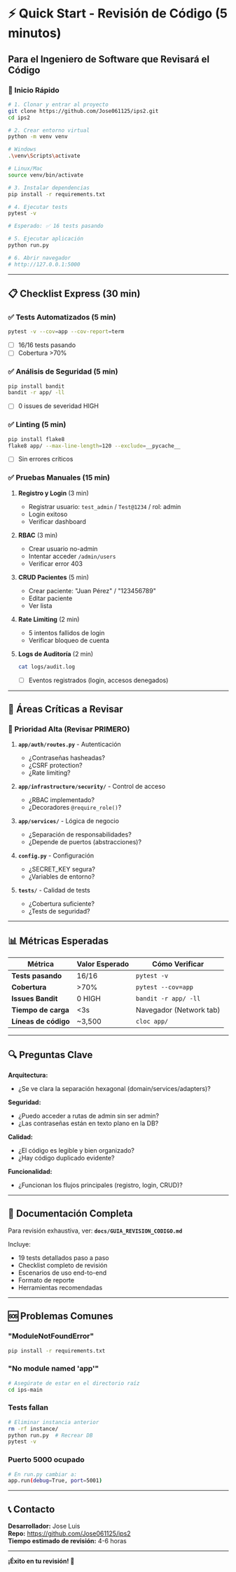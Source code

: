 # ⚡ Quick Start - Revisión de Código (5 minutos)

## Para el Ingeniero de Software que Revisará el Código

### 🚀 Inicio Rápido

```bash
# 1. Clonar y entrar al proyecto
git clone https://github.com/Jose061125/ips2.git
cd ips2

# 2. Crear entorno virtual
python -m venv venv

# Windows
.\venv\Scripts\activate

# Linux/Mac
source venv/bin/activate

# 3. Instalar dependencias
pip install -r requirements.txt

# 4. Ejecutar tests
pytest -v

# Esperado: ✅ 16 tests pasando

# 5. Ejecutar aplicación
python run.py

# 6. Abrir navegador
# http://127.0.0.1:5000
```

---

## 📋 Checklist Express (30 min)

### ✅ Tests Automatizados (5 min)
```bash
pytest -v --cov=app --cov-report=term
```
- [ ] 16/16 tests pasando
- [ ] Cobertura >70%

### ✅ Análisis de Seguridad (5 min)
```bash
pip install bandit
bandit -r app/ -ll
```
- [ ] 0 issues de severidad HIGH

### ✅ Linting (5 min)
```bash
pip install flake8
flake8 app/ --max-line-length=120 --exclude=__pycache__
```
- [ ] Sin errores críticos

### ✅ Pruebas Manuales (15 min)

1. **Registro y Login** (3 min)
   - Registrar usuario: `test_admin` / `Test@1234` / rol: admin
   - Login exitoso
   - Verificar dashboard

2. **RBAC** (3 min)
   - Crear usuario no-admin
   - Intentar acceder `/admin/users`
   - Verificar error 403

3. **CRUD Pacientes** (5 min)
   - Crear paciente: "Juan Pérez" / "123456789"
   - Editar paciente
   - Ver lista

4. **Rate Limiting** (2 min)
   - 5 intentos fallidos de login
   - Verificar bloqueo de cuenta

5. **Logs de Auditoría** (2 min)
   ```bash
   cat logs/audit.log
   ```
   - [ ] Eventos registrados (login, accesos denegados)

---

## 🎯 Áreas Críticas a Revisar

### 🔴 Prioridad Alta (Revisar PRIMERO)

1. **`app/auth/routes.py`** - Autenticación
   - ¿Contraseñas hasheadas?
   - ¿CSRF protection?
   - ¿Rate limiting?

2. **`app/infrastructure/security/`** - Control de acceso
   - ¿RBAC implementado?
   - ¿Decoradores `@require_role()`?

3. **`app/services/`** - Lógica de negocio
   - ¿Separación de responsabilidades?
   - ¿Depende de puertos (abstracciones)?

4. **`config.py`** - Configuración
   - ¿SECRET_KEY segura?
   - ¿Variables de entorno?

5. **`tests/`** - Calidad de tests
   - ¿Cobertura suficiente?
   - ¿Tests de seguridad?

---

## 📊 Métricas Esperadas

| Métrica | Valor Esperado | Cómo Verificar |
|---------|----------------|----------------|
| **Tests pasando** | 16/16 | `pytest -v` |
| **Cobertura** | >70% | `pytest --cov=app` |
| **Issues Bandit** | 0 HIGH | `bandit -r app/ -ll` |
| **Tiempo de carga** | <3s | Navegador (Network tab) |
| **Líneas de código** | ~3,500 | `cloc app/` |

---

## 🔍 Preguntas Clave

**Arquitectura:**
- ¿Se ve clara la separación hexagonal (domain/services/adapters)?

**Seguridad:**
- ¿Puedo acceder a rutas de admin sin ser admin?
- ¿Las contraseñas están en texto plano en la DB?

**Calidad:**
- ¿El código es legible y bien organizado?
- ¿Hay código duplicado evidente?

**Funcionalidad:**
- ¿Funcionan los flujos principales (registro, login, CRUD)?

---

## 📖 Documentación Completa

Para revisión exhaustiva, ver: **`docs/GUIA_REVISION_CODIGO.md`**

Incluye:
- 19 tests detallados paso a paso
- Checklist completo de revisión
- Escenarios de uso end-to-end
- Formato de reporte
- Herramientas recomendadas

---

## 🆘 Problemas Comunes

### "ModuleNotFoundError"
```bash
pip install -r requirements.txt
```

### "No module named 'app'"
```bash
# Asegúrate de estar en el directorio raíz
cd ips-main
```

### Tests fallan
```bash
# Eliminar instancia anterior
rm -rf instance/
python run.py  # Recrear DB
pytest -v
```

### Puerto 5000 ocupado
```bash
# En run.py cambiar a:
app.run(debug=True, port=5001)
```

---

## 📞 Contacto

**Desarrollador:** Jose Luis  
**Repo:** https://github.com/Jose061125/ips2  
**Tiempo estimado de revisión:** 4-6 horas  

---

**¡Éxito en tu revisión! 🚀**

